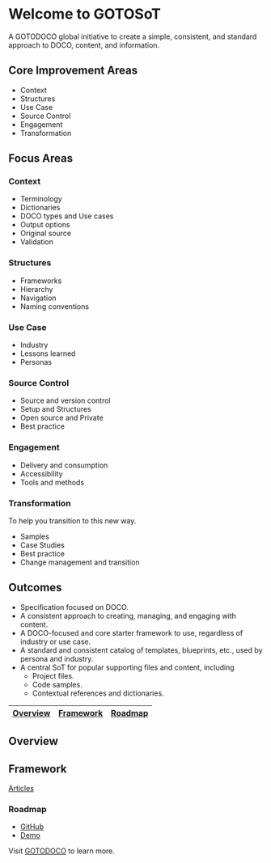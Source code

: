 # Welcome to GOTOSoT

A GOTODOCO global initiative to create a simple, consistent, and standard approach to DOCO, content, and information.

## Core Improvement Areas
- Context 
- Structures
- Use Case
- Source Control
- Engagement
- Transformation

## Focus Areas
### Context 
- Terminology
- Dictionaries
- DOCO types and Use cases
- Output options
- Original source
- Validation

### Structures
- Frameworks
- Hierarchy
- Navigation
- Naming conventions

### Use Case
- Industry
- Lessons learned
- Personas

### Source Control
- Source and version control
- Setup and Structures
- Open source and Private
- Best practice

### Engagement
- Delivery and consumption
- Accessibility
- Tools and methods

### Transformation
To help you transition to this new way.
- Samples
- Case Studies
- Best practice
- Change management and transition

## Outcomes

- Specification focused on DOCO.
- A consistent approach to creating, managing, and engaging with content.
- A DOCO-focused and core starter framework to use, regardless of industry or use case.
- A standard and consistent catalog of templates, blueprints, etc., used by persona and industry.
- A central SoT for popular supporting files and content, including
  - Project files.
  - Code samples.
  - Contextual references and dictionaries.
  
| [Overview](#overview)| [Framework](#framework) |[Roadmap](#roadmap) |
| --| --|--|

## Overview


## Framework

[Articles](https://github.com/GOTOSoT/articles)


### Roadmap 
- [GitHub](https://github.com/orgs/GOTOSoT/projects/2/views/1)
- [Demo](https://demos.gotodoco.com/gotosot)


Visit [GOTODOCO](https://gotodoco.com) to learn more.
